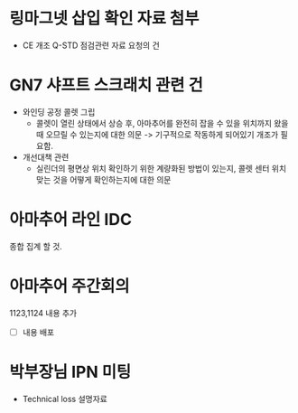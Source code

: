 # 링마그넷 삽입 확인 자료 첨부
- CE 개조 Q-STD 점검관련 자료 요청의 건
# GN7 샤프트 스크래치 관련 건
- 와인딩 공정 콜렛 그립
	-  콜렛이 열린 상태에서 상승 후, 아마추어를 완전히 잡을 수 있을 위치까지 왔을 때 오므릴 수 있는지에 대한 의문
	-> 기구적으로 작동하게 되어있기 개조가 필요함.
- 개선대책 관련
	- 실린더의 평면상 위치 확인하기 위한 계량화된 방법이 있는지, 콜렛 센터 위치 맞는 것을 어떻게 확인하는지에 대한 의문





# 아마추어 라인 IDC
종합 집계 할 것.

# 아마추어 주간회의
1123,1124 내용 추가
- [ ] 내용 배포


# 박부장님 IPN 미팅
- Technical loss 설명자료